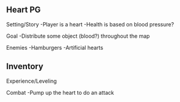 
Heart PG
---------

Setting/Story
-Player is a heart
-Health is based on blood pressure?

Goal
-Distribute some object (blood?) throughout the map

Enemies
-Hamburgers
-Artificial hearts

Inventory
-

Experience/Leveling

Combat
-Pump up the heart to do an attack